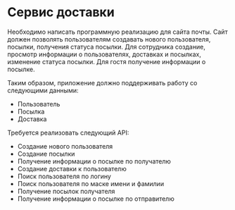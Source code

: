 # Сервис доставки
Необходимо написать программную реализацию для сайта почты. Сайт должен позволять пользователям создавать нового пользователя, посылки, получения статуса посылки. Для сотрудника создание, просмотр информации о пользователях, доставках и посылках, изменение статуса посылки. Для гостя получение информации о посылке. 

Таким образом, приложение должно поддерживать работу со следующими данными:

* Пользователь
* Посылка
* Доставка

Требуется реализовать следующий API:


* Создание нового пользователя
* Создание посылки
* Получение информации о посылке по получателю
* Создание доставки к пользователю
* Поиск пользователя по логину
* Поиск пользователя по маске имени и фамилии
* Получение посылок получателя
* Получение информации о посылке по отправителю